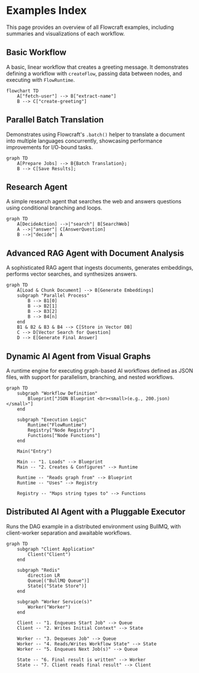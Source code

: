 # Examples Index

This page provides an overview of all Flowcraft examples, including summaries and visualizations of each workflow.

## Basic Workflow

A basic, linear workflow that creates a greeting message. It demonstrates defining a workflow with `createFlow`, passing data between nodes, and executing with `FlowRuntime`.

```mermaid
flowchart TD
	A["fetch-user"] --> B["extract-name"]
	B --> C["create-greeting"]
```

## Parallel Batch Translation

Demonstrates using Flowcraft's `.batch()` helper to translate a document into multiple languages concurrently, showcasing performance improvements for I/O-bound tasks.

```mermaid
graph TD
    A[Prepare Jobs] --> B{Batch Translation};
    B --> C[Save Results];
```

## Research Agent

A simple research agent that searches the web and answers questions using conditional branching and loops.

```mermaid
graph TD
    A[DecideAction] -->|"search"| B[SearchWeb]
    A -->|"answer"| C[AnswerQuestion]
    B -->|"decide"| A
```

## Advanced RAG Agent with Document Analysis

A sophisticated RAG agent that ingests documents, generates embeddings, performs vector searches, and synthesizes answers.

```mermaid
graph TD
	A[Load & Chunk Document] --> B[Generate Embeddings]
	subgraph "Parallel Process"
		B --> B1[0]
		B --> B2[1]
		B --> B3[2]
		B --> B4[n]
	end
	B1 & B2 & B3 & B4 --> C[Store in Vector DB]
	C --> D[Vector Search for Question]
	D --> E[Generate Final Answer]
```

## Dynamic AI Agent from Visual Graphs

A runtime engine for executing graph-based AI workflows defined as JSON files, with support for parallelism, branching, and nested workflows.

```mermaid
graph TD
    subgraph "Workflow Definition"
        Blueprint["JSON Blueprint <br><small>(e.g., 200.json)</small>"]
    end

    subgraph "Execution Logic"
        Runtime("FlowRuntime")
        Registry["Node Registry"]
        Functions["Node Functions"]
    end

    Main("Entry")

    Main -- "1. Loads" --> Blueprint
    Main -- "2. Creates & Configures" --> Runtime

    Runtime -- "Reads graph from" --> Blueprint
    Runtime -- "Uses" --> Registry

    Registry -- "Maps string types to" --> Functions
```

## Distributed AI Agent with a Pluggable Executor

Runs the DAG example in a distributed environment using BullMQ, with client-worker separation and awaitable workflows.

```mermaid
graph TD
    subgraph "Client Application"
        Client("Client")
    end

    subgraph "Redis"
        direction LR
        Queue[("BullMQ Queue")]
        State[("State Store")]
    end

    subgraph "Worker Service(s)"
        Worker("Worker")
    end

    Client -- "1. Enqueues Start Job" --> Queue
    Client -- "2. Writes Initial Context" --> State

    Worker -- "3. Dequeues Job" --> Queue
    Worker -- "4. Reads/Writes Workflow State" --> State
    Worker -- "5. Enqueues Next Job(s)" --> Queue

    State -- "6. Final result is written" --> Worker
    State -- "7. Client reads final result" --> Client
```
